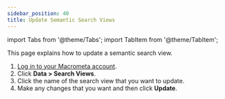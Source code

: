```yaml
---
sidebar_position: 40
title: Update Semantic Search Views
---
```


import Tabs from '@theme/Tabs';
import TabItem from '@theme/TabItem';

This page explains how to update a semantic search view.

1. [Log in to your Macrometa account](https://auth-play.macrometa.io/).
2. Click **Data > Search Views**.
3. Click the name of the search view that you want to update.
4. Make any changes that you want and then click **Update**.
